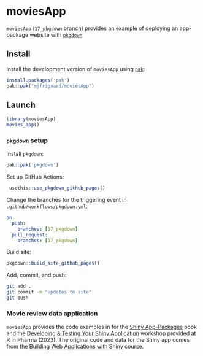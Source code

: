 
<!-- README.md is generated from README.Rmd. Please edit that file -->

# moviesApp

<!-- badges: start -->
<!-- badges: end -->

`moviesApp` ([`17_pkgdown`
branch](https://github.com/mjfrigaard/moviesApp/tree/17_pkgdown))
provides an example of deploying an app-package website with
[`pkgdown`](https://pkgdown.r-lib.org/).

## Install

Install the development version of `moviesApp` using
[`pak`](https://pak.r-lib.org/):

``` r
install.packages('pak')
pak::pak("mjfrigaard/moviesApp")
```

## Launch

``` r
library(moviesApp)
movies_app()
```

### `pkgdown` setup

Install `pkgdown`:

``` r
pak::pak('pkgdown')
```

Set up GitHub Actions:

``` r
 usethis::use_pkgdown_github_pages()
```

Change the branches for the triggering event in
`.github/workflows/pkgdown.yml`:

``` yml
on:
  push:
    branches: [17_pkgdown]
  pull_request:
    branches: [17_pkgdown]
```

Build site:

``` r
pkgdown::build_site_github_pages()
```

Add, commit, and push:

``` bash
git add .
git commit -m "updates to site"
git push
```

### Movie review data application

`moviesApp` provides the code examples in for the [Shiny
App-Packages](https://mjfrigaard.github.io/shinyap/) book and the
[Developing & Testing Your Shiny
Application](https://mjfrigaard.github.io/dev-test-shiny/) workshop
provided at R in Pharma (2023). The original code and data for the Shiny
app comes from the [Building Web Applications with
Shiny](https://rstudio-education.github.io/shiny-course/) course.
